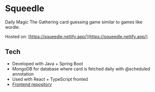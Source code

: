 # Squeedle

Daily Magic The Gathering card guessing game similar to games like wordle.

Hosted on:
[https://squeedle.netlify.app/](https://squeedle.netlify.app/)

## Tech

- Developed with Java + Spring Boot
- MongoDB for database where card is fetched daily with @scheduled annotation
- Used with React + TypeScript fronted
- [Frontend repository](https://github.com/AleksiKuj/mtg-front)

